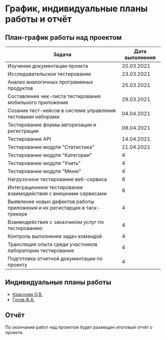 # График, индивидуальные планы работы и отчёт

## План-график работы над проектом

|    Задача    |    Дата выполнения                            |
|------------  |---------------------------------------------|
| Изучение документации проекта | 20.03.2021 |
| Исследовательское тестирование | 23.03.2021 |
| Анализ аналогичных программных продуктов | 25.03.2021 |
| Составление чек-листа тестирования мобильного приложения | 29.03.2021 |
| Созание тест-кейсов в системе управления тестовыми наборами | 04.04.2021 |
| Тестирование формы авторизации и регистрации | 08.04.2021 |
| Тестирование API  | 14.04.2021 |
| Тестирование модуля "Статистика"  | 21.04.2021 |
| Тестирование модуля "Категории"  | 4 |
| Тестирование модуля "Учить"  | 4 |
| Тестирование модуля "Меню"  | 4 |
| Нагрузочное тестирование веб-сервиса | 8 |
| Интеграционное тестирование взаимодействия с внешними сервисами | 8 |
| Выявление новых дефектов работы приложения и их регистарция в таск-трекере | 4 |
| Взаимодействие с заказчиком услуг по тестированию | 4 |
| Контроль выполнения задач командой | 4 |
| Трансляция опыта среди участников лаборатории тестирования | 4 |
| Подготовка отчетной документации по проекту | 4 |

## Индивидуальные планы работы

- [Краснова О.В.](krasnova.md)
- [Гусев Ф.А.](gusev.md)

## Отчёт

По окончании работ над проектом будет размещен итоговый отчёт о проекте.
